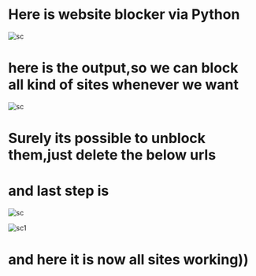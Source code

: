 
# Here is website blocker via Python


![sc](https://user-images.githubusercontent.com/62059163/93467594-eeccc400-f8fe-11ea-9246-35050e428cff.png)


# here is the output,so we can block all kind of sites whenever we want

![sc](https://user-images.githubusercontent.com/62059163/93468374-eb860800-f8ff-11ea-814d-7f05f17aa283.png)


# Surely its possible to unblock them,just delete the below urls
# and last step is
![sc](https://user-images.githubusercontent.com/62059163/93468814-a0b8c000-f900-11ea-9f64-93fcb0baf0f5.png)


![sc1](https://user-images.githubusercontent.com/62059163/93469213-3eac8a80-f901-11ea-9fbb-00da565259f3.png)


# and here it is now all sites working))
